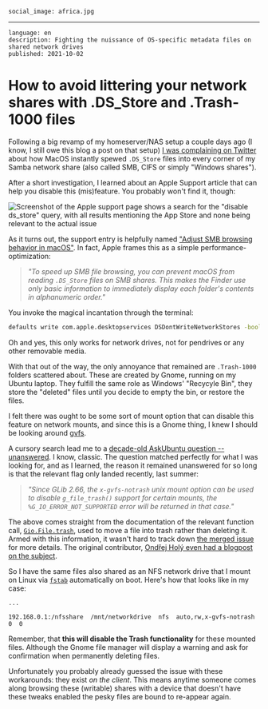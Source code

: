     social_image: africa.jpg

---

    language: en
    description: Fighting the nuissance of OS-specific metadata files on shared network drives
    published: 2021-10-02


# How to avoid littering your network shares with .DS_Store and .Trash-1000 files

Following a big revamp of my homeserver/NAS setup a couple days ago (I know, I still owe this blog a post on that setup) [I was complaining on Twitter](https://twitter.com/slsoftworks/status/1442024283610439682) about how MacOS instantly spewed `.DS_Store` files into every corner of my Samba network share (also called SMB, CIFS or simply "Windows shares").

After a short investigation, I learned about an Apple Support article that can help you disable this (mis)feature. You probably won't find it, though:

![Screenshot of the Apple support page shows a search for the "disable ds_store" query, with all results mentioning the App Store and none being relevant to the actual issue](/sources/img/apple-support-ds_store.png "None of these results are even remotely about .DS_Store files")

As it turns out, the support entry is helpfully named ["Adjust SMB browsing behavior in macOS"](https://support.apple.com/en-us/HT208209). In fact, Apple frames this as a simple performance-optimization:

> *"To speed up SMB file browsing, you can prevent macOS from reading `.DS_Store` files on SMB shares. This makes the Finder use only basic information to immediately display each folder's contents in alphanumeric order."*

You invoke the magical incantation through the terminal:

```sh
defaults write com.apple.desktopservices DSDontWriteNetworkStores -bool TRUE
```

Oh and yes, this only works for network drives, not for pendrives or any other removable media.

With that out of the way, the only annoyance that remained are `.Trash-1000` folders scattered about. These are created by Gnome, running on my Ubuntu laptop. They fulfill the same role as Windows' "Recycyle Bin", they store the "deleted" files until you decide to empty the bin, or restore the files.

I felt there was ought to be some sort of mount option that can disable this feature on network mounts, and since this is a Gnome thing, I knew I should be looking around [gvfs](http://manpages.ubuntu.com/manpages/focal/en/man7/gvfs.7.html).

A cursory search lead me to a [decade-old AskUbuntu question -- unanswered](https://askubuntu.com/questions/248944/how-to-disable-trash-for-remote-filesystems-in-nautilus). I know, classic. The question matched perfectly for what I was looking for, and as I learned, the reason it remained unanswered for so long is that the relevant flag only landed recently, last summer:

> *"Since GLib 2.66, the `x-gvfs-notrash` unix mount option can be used to disable `g_file_trash()` support for certain mounts, the `%G_IO_ERROR_NOT_SUPPORTED` error will be returned in that case."*

The above comes straight from the documentation of the relevant function call, [`Gio.File.trash`](https://docs.gtk.org/gio/method.File.trash.html), used to move a file into trash rather than deleting it. Armed with this information, it wasn't hard to track down [the merged issue](https://gitlab.gnome.org/GNOME/gvfs/-/merge_requests/89) for more details. The original contributor, [Ondřej Holý even had a blogpost on the subject](https://ondrej.holych.net/whats-new-in-gvfs-for-gnome-40/).

So I have the same files also shared as an NFS network drive that I mount on Linux via [`fstab`](http://manpages.ubuntu.com/manpages/focal/en/man5/fstab.5.html) automatically on boot. Here's how that looks like in my case:

```clike
...

192.168.0.1:/nfsshare  /mnt/networkdrive  nfs  auto,rw,x-gvfs-notrash  0  0
```

Remember, that **this will disable the Trash functionality** for these mounted files. Although the Gnome file manager will display a warning and ask for confirmation when permanently deleting files.

Unfortunately you probably already guessed the issue with these workarounds: they exist *on the client*. This means anytime someone comes along browsing these (writable) shares with a device that doesn't have these tweaks enabled the pesky files are bound to re-appear again.
